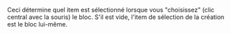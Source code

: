 Ceci détermine quel item est sélectionné lorsque vous "choisissez" (clic central avec la souris) le bloc. S'il est vide, l'item de sélection de la création est le bloc lui-même.
